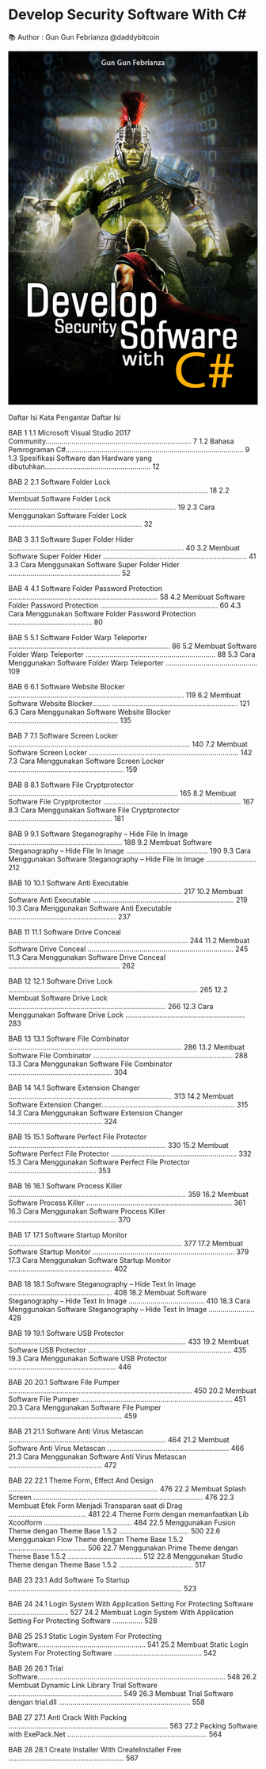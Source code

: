 # Develop Security Software With C#
:books: Author : Gun Gun Febrianza @daddybitcoin

<img src="Buku Membuat Software Keamanan By Gun Gun Febrianza (2018).png">

Daftar Isi
Kata Pengantar
Daftar Isi

BAB 1 
1.1 Microsoft Visual Studio 2017 Community......................................................................... 7
1.2 Bahasa Pemrograman C#……………………………..…................................................... 9
1.3 Spesifikasi Software dan Hardware yang dibutuhkan..................................................... 12

BAB 2 
2.1 Software Folder Lock …….............................................................................................. 18
2.2 Membuat Software Folder Lock …….............................................................................. 19
2.3 Cara Menggunakan Software Folder Lock ……............................................................. 32

BAB 3 
3.1 Software Super Folder Hider …….................................................................................. 40
3.2 Membuat Software Super Folder Hider …….................................................................. 41
3.3 Cara Menggunakan Software Super Folder Hider …….................................................. 52

BAB 4 
4.1 Software Folder Password Protection ……..................................................................... 58
4.2 Membuat Software Folder Password Protection ……..................................................... 60
4.3 Cara Menggunakan Software Folder Password Protection …….................................... 80

BAB 5 
5.1 Software Folder Warp Teleporter ……...…..................................................................... 86
5.2 Membuat Software Folder Warp Teleporter ……...…..................................................... 88
5.3 Cara Menggunakan Software Folder Warp Teleporter ………….................................. 109

BAB 6 
6.1 Software Website Blocker ……………...…................................................................... 119
6.2 Membuat Software Website Blocker……… ……...…................................................... 121
6.3 Cara Menggunakan Software Website Blocker ………………….................................. 135

BAB 7 
7.1 Software Screen Locker ……………...…...................................................................... 140
7.2 Membuat Software Screen Locker ……………...…...................................................... 142
7.3 Cara Menggunakan Software Screen Locker …………………..................................... 159

BAB 8 
8.1 Software File Cryptprotector ……………...…................................................................ 165
8.2 Membuat Software File Cryptprotector ……………...…................................................ 167
8.3 Cara Menggunakan Software File Cryptprotector …………………............................... 181

BAB 9 
9.1 Software Steganography – Hide File In Image ……………...….................................... 188
9.2 Membuat Software Steganography – Hide File In Image ……………...….................... 190
9.3 Cara Menggunakan Software Steganography – Hide File In Image …………….......... 212

BAB 10 
10.1 Software Anti Executable ……………...….................................................................. 217
10.2 Membuat Software Anti Executable ………………...…............................................... 219
10.3 Cara Menggunakan Software Anti Executable …………………….............................. 237

BAB 11 
11.1 Software Drive Conceal ……………...…..................................................................... 244
11.2 Membuat Software Drive Conceal ………….….…...…............................................... 245
11.3 Cara Menggunakan Software Drive Conceal …..………………….............................. 262

BAB 12 
12.1 Software Drive Lock ……………...….......................................................................... 265
12.2 Membuat Software Drive Lock ………………...........…............................................... 266
12.3 Cara Menggunakan Software Drive Lock ………………………….............................. 283

BAB 13 
13.1 Software File Combinator ……………...….................................................................. 286
13.2 Membuat Software File Combinator ………………...........…...................................... 288
13.3 Cara Menggunakan Software File Combinator …………………………...................... 304

BAB 14 
14.1 Software Extension Changer ……………................................................................... 313
14.2 Membuat Software Extension Changer.……………...........…..................................... 315
14.3 Cara Menggunakan Software Extension Changer …………………………................. 324

BAB 15 
15.1 Software Perfect File Protector …………...…............................................................. 330
15.2 Membuat Software Perfect File Protector ……………................................................ 332
15.3 Cara Menggunakan Software Perfect File Protector …….…………………................ 353

BAB 16 
16.1 Software Process Killer ……….…………...…............................................................. 359
16.2 Membuat Software Process Killer ………..……………...........…................................. 361
16.3 Cara Menggunakan Software Process Killer ……..…………………………................ 370

BAB 17 
17.1 Software Startup Monitor ….….…………...…............................................................. 377
17.2 Membuat Software Startup Monitor ……...……………...........…................................. 379
17.3 Cara Menggunakan Software Startup Monitor .…..…………………………................ 402

BAB 18 
18.1 Software Steganography – Hide Text In Image ……….…………...…........................ 408
18.2 Membuat Software Steganography – Hide Text In Image ………..……….................. 410
18.3 Cara Menggunakan Software Steganography – Hide Text In Image ……….............. 428

BAB 19 
19.1 Software USB Protector ..….….…………...…............................................................. 433
19.2 Membuat Software USB Protector ….…...……………...........…................................. 435
19.3 Cara Menggunakan Software USB Protector ...…..…………………………................ 446

BAB 20 
20.1 Software File Pumper ……...….…………...…............................................................. 450
20.2 Membuat Software File Pumper …….…...……………................................................ 451
20.3 Cara Menggunakan Software File Pumper …...…..…………………………................ 459

BAB 21 
21.1 Software Anti Virus Metascan ……...….…………...…................................................ 464
21.2 Membuat Software Anti Virus Metascan …….…...………………………..................... 466
21.3 Cara Menggunakan Software Anti Virus Metascan …...…..……………….................. 472

BAB 22 
22.1 Theme Form, Effect And Design ……...….……….…...…........................................... 476
22.2 Membuat Splash Screen ………….….…...……………...........…................................. 476
22.3 Membuat Efek Form Menjadi Transparan saat di Drag …...…..…………………….... 481
22.4 Theme Form dengan memanfaatkan Lib Xcoolform ….…...…..……...……………..... 484
22.5 Menggunakan Fusion Theme dengan Theme Base 1.5.2 ..…..………………………. 500
22.6 Menggunakan Flow Theme dengan Theme Base 1.5.2 ..…..…………………...…..... 506
22.7 Menggunakan Prime Theme dengan Theme Base 1.5.2 ..…..……….……………..... 512
22.8 Menggunakan Studio Theme dengan Theme Base 1.5.2 ..…..……….……...……..... 517

BAB 23 
23.1 Add Software To Startup ……...….…………...…........................................................ 523

BAB 24 
24.1 Login System With Application Setting For Protecting Software …….......….............. 527
24.2 Membuat Login System With Application Setting For Protecting Software ...…......... 528

BAB 25 
25.1 Static Login System For Protecting Software……...….……………………….............. 541
25.2 Membuat Static Login System For Protecting Software ...…...................................... 542

BAB 26 
26.1 Trial Software……...….……………………….……………………………………........... 548
26.2 Membuat Dynamic Link Library Trial Software ...……................................................ 549
26.3 Membuat Trial Software dengan trial.dll ………...……................................................ 558

BAB 27 
27.1 Anti Crack With Packing ….………………….…………………………………............... 563
27.2 Packing Software with ExePack.Net …………....……................................................ 564

BAB 28 
28.1 Create Installer With CreateInstaller Free ….…………………………..……................ 567
